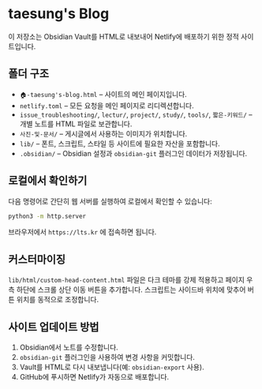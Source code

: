 # taesung's Blog

이 저장소는 Obsidian Vault를 HTML로 내보내어 Netlify에 배포하기 위한 정적 사이트입니다.

## 폴더 구조
- `🏠-taesung's-blog.html` – 사이트의 메인 페이지입니다.
- `netlify.toml` – 모든 요청을 메인 페이지로 리디렉션합니다.
- `issue_troubleshooting/`, `lectur/`, `project/`, `study/`, `tools/`, `짧은-키워드/` – 개별 노트를 HTML 파일로 보관합니다.
- `사진-및-문서/` – 게시글에서 사용하는 이미지가 위치합니다.
- `lib/` – 폰트, 스크립트, 스타일 등 사이트에 필요한 자산을 포함합니다.
- `.obsidian/` – Obsidian 설정과 `obsidian-git` 플러그인 데이터가 저장됩니다.

## 로컬에서 확인하기
다음 명령어로 간단히 웹 서버를 실행하여 로컬에서 확인할 수 있습니다:

```bash
python3 -m http.server
```

브라우저에서 `https://lts.kr` 에 접속하면 됩니다.

## 커스터마이징
`lib/html/custom-head-content.html` 파일은 다크 테마를 강제 적용하고
페이지 우측 하단에 스크롤 상단 이동 버튼을 추가합니다.
스크립트는 사이드바 위치에 맞추어 버튼 위치를 동적으로 조정합니다.

## 사이트 업데이트 방법
1. Obsidian에서 노트를 수정합니다.
2. `obsidian-git` 플러그인을 사용하여 변경 사항을 커밋합니다.
3. Vault를 HTML로 다시 내보냅니다(예: `obsidian-export` 사용).
4. GitHub에 푸시하면 Netlify가 자동으로 배포합니다.
